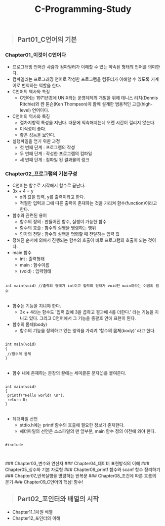 <h1 align = "center">C-Programming-Study</h1>
<br>

> ## Part01_C언어의 기본
### Chapter01_이것이 C언어다
* 프로그래밍 언어란 사람과 컴파일러가 이해할 수 있는 약속된 형태의 언어를 의미한다.
* 컴파일러는 프로그래밍 언어로 작성한 프로그램을 컴퓨터가 이해할 수 있도록 기계어로 번역하는 역할을 한다.
* C언어의 역사와 특징
  * C언어는 1971년경에 UNIX라는 운영체제의 개발을 위해 데니스 리치(Dennis Ritchie)와 켄 톤슨(Ken Thompson)이 함께 설계한 범용적인 고급(high-level) 언어이다.
* C언어의 역사와 특징
  * 절차지향적 특성을 지닌다. 때문에 익숙해지는데 오랜 시간이 걸리지 않는다.
  * 이식성이 좋다.
  * 좋은 성능을 보인다.
* 실행파일을 얻기 위한 과정
  * 첫 번째 단계 : 프로그램의 작성
  * 두 번째 단계 : 작성한 프로그램의 컴파일
  * 세 번째 단계 : 컴파일 된 결과물의 링크

### Chapter02_프로그램의 기본구성
* C언어는 함수로 시작해서 함수로 끝난다.
* 3x + 4 = y
  * x의 값을 입력, y를 출력이라고 한다.
  * 적절한 입력과 그에 따른 출력이 존재하는 것을 가리켜 함수(function)이라고 한다.
* 함수와 관련된 용어
  * 함수의 정의 : 만들어진 함수, 실행이 가능한 함수
  * 함수의 호출 : 함수의 실행을 명령하는 행위
  * 인자의 전달 : 함수의 실행을 명령할 때 전달하는 입력 값
* 정해진 순서에 의해서 진행되는 함수의 호출이 바로 프로그램의 호출이 되는 것이다.
* main 함수
  * int : 출력형태
  * main : 함수이름
  * (void) : 입력형태
<pre>
<code>
int main(void) //출력의 형태가 int이고 입력의 형태가 void인 main이라는 이름의 함수
</code>
</pre>
* 함수는 기능을 지녀야 한다.
  * 3x + 4라는 함수도 '입력 값에 3을 곱하고 결과에 4를 더한다.' 라는 기능을 지니고 있다. 그리고 C언어에서 그 기능을 중괄호 안에 표현이 된다.
* 함수의 몸체(body)
  * 함수의 기능을 정의하고 있는 영역을 가리켜 '함수의 몸체(body)' 라고 한다.
<pre>
<code>
int main(void)
{
 //함수의 몸체
}
</code>
</pre>

* 함수 내에 존재하는 문장의 끝에는 세미콜론 문자(;)를 붙여준다.
<pre>
<code>
int main(void)
{
 printf("Hello world! \n");
 return 0;
}
</code>
</pre>

* 헤더파일 선언
  * stdio.h에는 printf 함수의 호출에 필요한 정보가 존재한다.
  * 헤더파일의 선언은 소스파일의 맨 앞부분, main 함수 정의 이전에 와야 한다.
<pre>
<code>
#include <stdio.h>
</pre>
</code>
### Chapter03_변수와 연산자
### Chapter04_데이터 표현방식의 이해
### Chapter05_상수와 기본 자료형
### Chapter06_printf 함수와 scanf 함수 정리하기
### Chapter07_반복실행을 명령하는 반복문
### Chapter08_조건에 따른 흐름의 분기
### Chapter09_C언어의 핵심! 함수!

> ## Part02_포인터와 배열의 시작
<ul>
  <li>Chapter11_1차원 배열</li>
  <li>Chapter12_포인터의 이해</li>
</ul>
